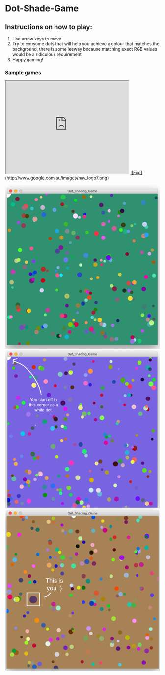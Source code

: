 # Dot-Shade-Game

## Instructions on how to play:

1.	Use arrow keys to move
2.	Try to consume dots that will help you achieve a colour that matches the background, there is some leeway because matching exact RGB values would be a ridiculous requirement
3.	Happy gaming!

### Sample games
<iframe src="https://www.openprocessing.org/sketch/840127/embed/" width="400" height="300"></iframe>
<a href="http://google.com.au/" rel="some text">![Foo](http://www.google.com.au/images/nav_logo7.png)</a>

![screenshot of game](/images/3.png)
![screenshot of game](/images/2.png)
![screenshot of game](/images/1.png)
